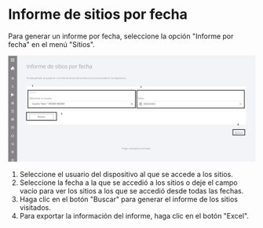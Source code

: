 # Informe de sitios por fecha

Para generar un informe por fecha, seleccione la opción "Informe por fecha" en el menú "Sitios".

![](<../.gitbook/assets/1 (7).png>)

1. Seleccione el usuario del dispositivo al que se accede a los sitios.
2. Seleccione la fecha a la que se accedió a los sitios o deje el campo vacío para ver los sitios a los que se accedió desde todas las fechas.
3. Haga clic en el botón "Buscar" para generar el informe de los sitios visitados.
4. Para exportar la información del informe, haga clic en el botón "Excel".
